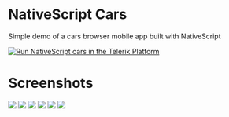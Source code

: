 # NativeScript Cars

Simple demo of a cars browser mobile app built with NativeScript

<a href="https://platform.telerik.com/#appbuilder/clone/https://github.com/ignaciofuentes/nativescript-cars-ab.git" target="_blank"><img src="http://docs.telerik.com/platform/samples/images/try-in-appbuilder.png" alt="Run NativeScript cars in the Telerik Platform" title="Run NativeScript cars in the Telerik Platform" /></a>

# Screenshots

![](screenshots/loginios.png)
![](screenshots/loginandroid.png)
![](screenshots/listios.png)
![](screenshots/listandroid.png)
![](screenshots/compareios.png)
![](screenshots/compareandroid.png)
